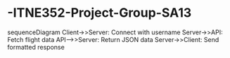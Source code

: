 # -ITNE352-Project-Group-SA13
sequenceDiagram
    Client->>Server: Connect with username
    Server->>API: Fetch flight data
    API-->>Server: Return JSON data
    Server->>Client: Send formatted response


